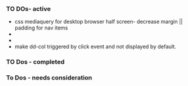 ### TO DOs- active
- css mediaquery for desktop browser half screen- decrease margin || padding for nav items
-
-
- make dd-col triggered by click event and not displayed by default.
### TO Dos - completed

### To Dos - needs consideration